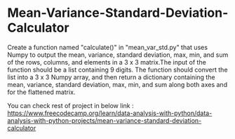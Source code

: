 # Mean-Variance-Standard-Deviation-Calculator
Create a function named "calculate()" in "mean_var_std.py" that uses Numpy to output the mean, variance, standard deviation, max, min, and sum of the rows, columns, and elements in a 3 x 3 matrix.The input of the function should be a list containing 9 digits. The function should convert the list into a 3 x 3 Numpy array, and then return a dictionary containing the mean, variance, standard deviation, max, min, and sum along both axes and for the flattened matrix.

You can check rest of project in below link :
https://www.freecodecamp.org/learn/data-analysis-with-python/data-analysis-with-python-projects/mean-variance-standard-deviation-calculator
